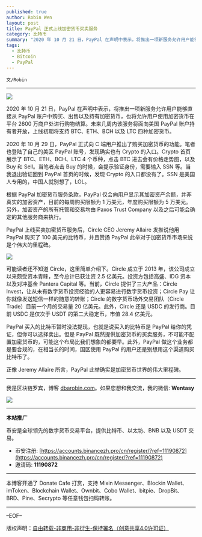```yaml
---
published: true
author: Robin Wen
layout: post
title: PayPal 正式上线加密货币买卖服务
category: 比特币
summary: "2020 年 10 月 21 日，PayPal 在声明中表示，将推出一项新服务允许用户能够直接从 PayPal 账户中购买、出售以及持有加密货币，也将允许用户使用加密货币在平台 2600 万商户处进行购物结算。未来几周内该服务将面向美国 PayPal 账户持有者开放，上线初期将支持 BTC、ETH、BCH 以及 LTC 四种加密货币。PayPal 买入的比特币暂时没法提现，也就是说买入的比特币是 PayPal 给你的凭证，但你可以选择卖出。但是 PayPal 既然提供加密货币的买卖服务，不可能不配置加密货币的，可能这个布局比我们想象的都要早。此外，PayPal 做这个业务都是要合规的，在相当长的时间，国区使用 PayPal 的用户还是别想用这个渠道购买比特币了。"
tags:
  - 比特币
  - Bitcoin
  - PayPal
---
```


`文/Robin`

***

![](https://cdn.dbarobin.com/a7z6ivq.png)

2020 年 10 月 21 日，PayPal 在声明中表示，将推出一项新服务允许用户能够直接从 PayPal 账户中购买、出售以及持有加密货币，也将允许用户使用加密货币在平台 2600 万商户处进行购物结算。未来几周内该服务将面向美国 PayPal 账户持有者开放，上线初期将支持 BTC、ETH、BCH 以及 LTC 四种加密货币。

2020 年 10 月 29 日，PayPal 正式向 C 端用户推出了购买加密货币的功能。笔者也登陆了自己的美区 PayPal 账号，发现确实也有 Crypto 的入口。Crypto 首页展示了 BTC、ETH、BCH、LTC 4 个币种，点击 BTC 进去会有价格走势图，以及 Buy 和 Sell。当笔者点击 Buy 的时候，会提示验证身份，需要输入 SSN 等。当我退出验证回到 PayPal 首页的时候，发现 Crypto 的入口都没有了。SSN 是美国人专用的，中国人就别想了，LOL。

根据 PayPal 加密货币服务条款，PayPal 仅会向用户显示其加密资产余额，并非真实的加密资产，目前的每周购买限额为 1 万美元，年度购买限额为 5 万美元。另外，加密资产的所有托管和交易均由 Paxos Trust Company 以及之后可能会确定的其他服务商来执行。

PayPal 上线买卖加密货币服务后，Circle CEO Jeremy Allaire 发推说他用 PayPal 购买了 100 美元的比特币，并且赞扬 PayPal 此举对于加密货币市场来说是个伟大的里程碑。

![](https://cdn.dbarobin.com/cvngmnl.png)

可能读者还不知道 Circle，这里简单介绍下。Circle 成立于 2013 年，该公司成立以来颇受资本青睐，至今总计已获注资 2.5 亿美元。投资方包括高盛、IDG 资本以及对冲基金 Pantera Capital 等。当前，Circle 提供了三大产品：Circle Invest，让从未有数字货币投资经验的人更容易进行数字货币投资；Circle Pay 让你就像发送短信一样的随意的转账；Circle 的数字货币场外交易团队（Circle Trade）目前一个月的交易量 20 亿美元。此外，Circle 还是 USDC 的发行商。目前 USDC 是仅次于 USDT 的第二大稳定币，市值 28.4 亿美元。

PayPal 买入的比特币暂时没法提现，也就是说买入的比特币是 PayPal 给你的凭证，但你可以选择卖出。但是 PayPal 既然提供加密货币的买卖服务，不可能不配置加密货币的，可能这个布局比我们想象的都要早。此外，PayPal 做这个业务都是要合规的，在相当长的时间，国区使用 PayPal 的用户还是别想用这个渠道购买比特币了。

正像 Jeremy Allaire 所言，PayPal 此举确实是加密货币世界的伟大里程碑。

***

我是区块链罗宾，博客 [dbarobin.com](https://dbarobin.com/)。如果您想和我交流，我的微信: **Wentasy**

![](https://cdn.dbarobin.com/v4yywe2.png)

***

**本站推广**

币安是全球领先的数字货币交易平台，提供比特币、以太坊、BNB 以及 USDT 交易。

* 币安注册: [https://accounts.binancezh.pro/cn/register/?ref=11190872](https://accounts.binancezh.pro/cn/register/?ref=11190872)
* 邀请码: **11190872**

***

本博客开通了 Donate Cafe 打赏，支持 Mixin Messenger、Blockin Wallet、imToken、Blockchain Wallet、Ownbit、Cobo Wallet、bitpie、DropBit、BRD、Pine、Secrypto 等任意钱包扫码转账。

<center>
    <div class="--donate-button"
         data-button-id="f8b9df0d-af9a-460d-8258-d3f435445075"
    ></div>
</center>

***

–EOF–

版权声明：[自由转载-非商用-非衍生-保持署名（创意共享4.0许可证）](http://creativecommons.org/licenses/by-nc-nd/4.0/deed.zh)